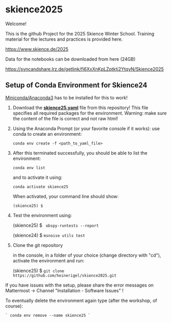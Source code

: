 # skience2025

Welcome!

This is the github Project for the 2025 Skience Winter School. Training material for the lectures and practices is provided here.

https://www.skience.de/2025

Data for the notebooks can be downloaded from here (24GB)

https://syncandshare.lrz.de/getlink/fi6XxXnKpLZptktj2YtqyN/Skience2025



## Setup of Conda Environment for Skience24

[Miniconda/Anaconda3](https://docs.conda.io/en/latest/miniconda.html) has to be installed for this to work!

1) Download the [__skience25.yaml__](https://raw.githubusercontent.com/heinerigel/skience2025/main/skience25.yaml) file from this repository! This file specifies all required packages for the environment. Warning: make sure the content of the file is correct and not raw html!

2) Using the Anaconda Prompt (or your favorite console if it works): use conda to create an environment: 
  
   ` conda env create -f <path_to_yaml_file> `

3) After this terminated successfully, you should be able to list the environment: 
   
   ` conda env list `
   
   and to activate it using: 
   
   ` conda activate skience25 `

   When activated, your command line should show:
   
   ` (skience25) $ `  
   
4) Test the environment using: 
   
   (skience25) $ ` obspy-runtests --report`
   
   (skience24) $ ` msnoise utils test `
   

5) Clone the git repository

    in the console, in a folder of your choice (change directory with "cd"), activate the environment and run:
   
    (skience25) $ ` git clone https://github.com/heinerigel/skience2025.git `

If you have issues with the setup, please share the error messages on Mattermost -> Channel "Installation - Software Issues" !



To eventually delete the environment again type (after the workshop, of course):

    ` conda env remove --name skience25 `
